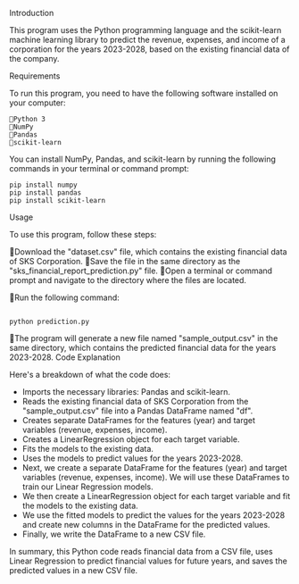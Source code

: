 Introduction

This program uses the Python programming language and the scikit-learn machine learning library to predict the revenue, expenses, and income of a corporation for the years 2023-2028, based on the existing financial data of the company.


Requirements

To run this program, you need to have the following software installed on your computer:
```
Python 3
NumPy
Pandas
scikit-learn
```
You can install NumPy, Pandas, and scikit-learn by running the following commands in your terminal or command prompt:
```
pip install numpy
pip install pandas
pip install scikit-learn

```
Usage

To use this program, follow these steps:

Download the "dataset.csv" file, which contains the existing financial data of SKS Corporation.
Save the file in the same directory as the "sks_financial_report_prediction.py" file.
Open a terminal or command prompt and navigate to the directory where the files are located.


Run the following command:
```

python prediction.py

```
The program will generate a new file named "sample_output.csv" in the same directory, which contains the predicted financial data for the years 2023-2028.
Code Explanation

Here's a breakdown of what the code does:

- Imports the necessary libraries: Pandas and scikit-learn.
- Reads the existing financial data of SKS Corporation from the "sample_output.csv" file into a Pandas DataFrame named "df".
- Creates separate DataFrames for the features (year) and target variables (revenue, expenses, income).
- Creates a LinearRegression object for each target variable.
- Fits the models to the existing data.
- Uses the models to predict values for the years 2023-2028.
- Next, we create a separate DataFrame for the features (year) and target variables (revenue, expenses, income). We will use these DataFrames to train our Linear Regression models.
- We then create a LinearRegression object for each target variable and fit the models to the existing data.
- We use the fitted models to predict the values for the years 2023-2028 and create new columns in the DataFrame for the predicted values.
- Finally, we write the DataFrame to a new CSV file.


In summary, this Python code reads financial data from a CSV file, uses Linear Regression to predict financial values for future years, and saves the predicted values in a new CSV file.
